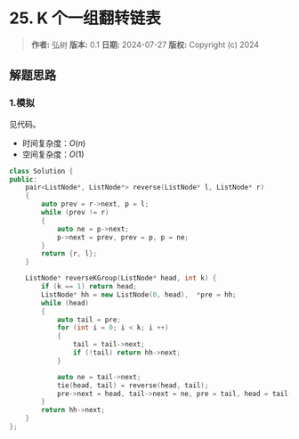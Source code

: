 # 25. K 个一组翻转链表

> **作者:** 弘树
> **版本:** 0.1
> **日期:** 2024-07-27
> **版权:** Copyright (c) 2024

## 解题思路
### 1.模拟

见代码。

- 时间复杂度：$O(n)$
- 空间复杂度：$O(1)$

```C++
class Solution {
public:
    pair<ListNode*, ListNode*> reverse(ListNode* l, ListNode* r)
    {
        auto prev = r->next, p = l;
        while (prev != r)
        {
            auto ne = p->next;
            p->next = prev, prev = p, p = ne;
        }
        return {r, l};
    }

    ListNode* reverseKGroup(ListNode* head, int k) {
        if (k == 1) return head;
        ListNode* hh = new ListNode(0, head),  *pre = hh;
        while (head)
        {
            auto tail = pre;
            for (int i = 0; i < k; i ++)
            {
                tail = tail->next;
                if (!tail) return hh->next;
            }

            auto ne = tail->next;
            tie(head, tail) = reverse(head, tail);
            pre->next = head, tail->next = ne, pre = tail, head = tail->next;
        }
        return hh->next;
    }
};
```